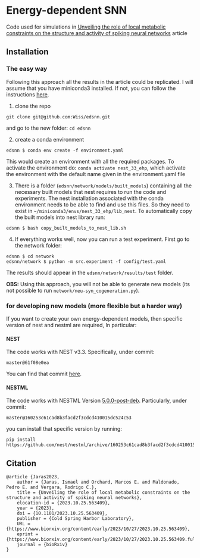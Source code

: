 # Energy-dependent SNN

Code used for simulations in [Unveiling the role of local metabolic constraints on the structure and activity of spiking neural networks](https://www.biorxiv.org/content/10.1101/2023.10.25.563409v1) article


## Installation

### The easy way

Following this approach all the results in the article could be replicated. I will assume that you have miniconda3 installed. If not, you can follow the instructions [here](https://docs.anaconda.com/free/miniconda/#quick-command-line-install).

1. clone the repo
``` shell
git clone git@github.com:Wiss/edsnn.git
```
and go to the new folder: `cd edsnn`

2. create a conda environment

``` shell
edsnn $ conda env create -f environment.yaml
```
This would create an environment with all the required packages. To activate the environment do: `conda activate nest_33_ehp`, which activate the environment with the default name given in the environment.yaml file

3. There is a folder (`edsnn/network/models/built_models`) containing all the necessary built models that nest requires to run the code and experiments. The nest installation associated with the conda environment needs to be able to find and use this files. So they need to exist in `~/miniconda3/envs/nest_33_ehp/lib_nest`. To automatically copy the built models into nest library run:

```shell
edsnn $ bash copy_built_models_to_nest_lib.sh
```

4. If everything works well, now you can run a test experiment. First go to the network folder:

``` shell
edsnn $ cd network
edsnn/network $ python -m src.experiment -f config/test.yaml
```

The results should appear in the `edsnn/network/results/test` folder.

**OBS:** Using this approach, you will not be able to generate new models (its not possible to run `network/neu-syn_cogeneration.py`). 

### for developing new models (more flexible but a harder way)

If you want to create your own energy-dependent models, then specific version of nest and nestml are required, In particular:

#### NEST
The code works with NEST v3.3. Specifically, under commit:
```
master@61f08e0ea
```
You can find that commit [here](https://github.com/nest/nest-simulator/commit/61f08e0ea4abb2d02c6019d409114b289c4dd3f3).

#### NESTML
The code works with NESTML Version [5.0.0-post-deb](https://zenodo.org/records/5784175). Particularly, under commit:
```
master@160253c61cad8b3facd2f3cdcd410015dc524c53
```
you can install that specific version by running:

``` shell
pip install https://github.com/nest/nestml/archive/160253c61cad8b3facd2f3cdcd410015dc524c53.zip
```

## Citation
```
@article {Jaras2023,
	author = {Jaras, Ismael and Orchard, Marcos E. and Maldonado, Pedro E. and Vergara, Rodrigo C.},
	title = {Unveiling the role of local metabolic constraints on the structure and activity of spiking neural networks},
	elocation-id = {2023.10.25.563409},
	year = {2023},
	doi = {10.1101/2023.10.25.563409},
	publisher = {Cold Spring Harbor Laboratory},
	URL = {https://www.biorxiv.org/content/early/2023/10/27/2023.10.25.563409},
	eprint = {https://www.biorxiv.org/content/early/2023/10/27/2023.10.25.563409.full.pdf},
	journal = {bioRxiv}
}
```

